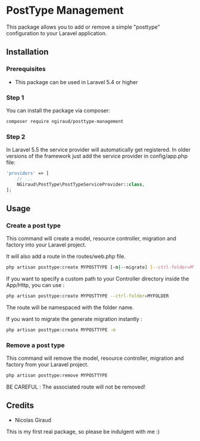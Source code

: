 # PostType Management

This package allows you to add or remove a simple "posttype" configuration to your Laravel application.

## Installation

### Prerequisites

* This package can be used in Laravel 5.4 or higher

### Step 1

You can install the package via composer:

```bash
composer require ngiraud/posttype-management
```

### Step 2

In Laravel 5.5 the service provider will automatically get registered. In older versions of the framework just add the service provider in config/app.php file:

```php
'providers' => [
    // ...
    NGiraud\PostType\PostTypeServiceProvider::class,
];
```

## Usage

### Create a post type

This command will create a model, resource controller, migration and factory into your Laravel project.

It will also add a route in the routes/web.php file.

```bash
php artisan posttype:create MYPOSTTYPE [-m|--migrate] [--ctrl-folder=MYFOLDER]
```

If you want to specify a custom path to your Controller directory inside the App/Http, you can use :
```bash
php artisan posttype:create MYPOSTTYPE --ctrl-folder=MYFOLDER
```

The route will be namespaced with the folder name.

If you want to migrate the generate migration instantly :
```bash
php artisan posttype:create MYPOSTTYPE -m
```

### Remove a post type

This command will remove the model, resource controller, migration and factory from your Laravel project.

```bash
php artisan posttype:remove MYPOSTTYPE
```

BE CAREFUL : The associated route will not be removed!

## Credits

* Nicolas Giraud

This is my first real package, so please be indulgent with me :)